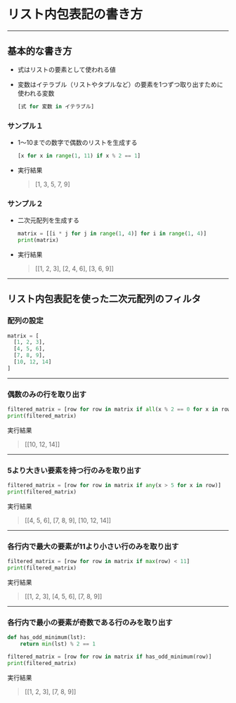 # リスト内包表記の書き方

***

## 基本的な書き方

* 式はリストの要素として使われる値
* 変数はイテラブル（リストやタプルなど）の要素を1つずつ取り出すために使われる変数

  ```python
  [式 for 変数 in イテラブル]
  ```

### サンプル１

* 1～10までの数字で偶数のリストを生成する

  ```python
  [x for x in range(1, 11) if x % 2 == 1]
  ```

* 実行結果

  > [1, 3, 5, 7, 9]

### サンプル２

* 二次元配列を生成する

  ```python
  matrix = [[i * j for j in range(1, 4)] for i in range(1, 4)]
  print(matrix)
  ```

* 実行結果

  > [[1, 2, 3], [2, 4, 6], [3, 6, 9]]

***

## リスト内包表記を使った二次元配列のフィルタ

### 配列の設定

```python
matrix = [
  [1, 2, 3],
  [4, 5, 6],
  [7, 8, 9],
  [10, 12, 14]
]
```

***

### 偶数のみの行を取り出す

```python
filtered_matrix = [row for row in matrix if all(x % 2 == 0 for x in row)]
print(filtered_matrix)
```

実行結果

> [[10, 12, 14]]

***

### 5より大きい要素を持つ行のみを取り出す

```python
filtered_matrix = [row for row in matrix if any(x > 5 for x in row)]
print(filtered_matrix)
```

実行結果

> [[4, 5, 6], [7, 8, 9], [10, 12, 14]]

***

### 各行内で最大の要素が11より小さい行のみを取り出す

```python
filtered_matrix = [row for row in matrix if max(row) < 11]
print(filtered_matrix)
```

実行結果

> [[1, 2, 3], [4, 5, 6], [7, 8, 9]]

***

### 各行内で最小の要素が奇数である行のみを取り出す

```python
def has_odd_minimum(lst):
    return min(lst) % 2 == 1

filtered_matrix = [row for row in matrix if has_odd_minimum(row)]
print(filtered_matrix)
```

実行結果

> [[1, 2, 3], [7, 8, 9]]